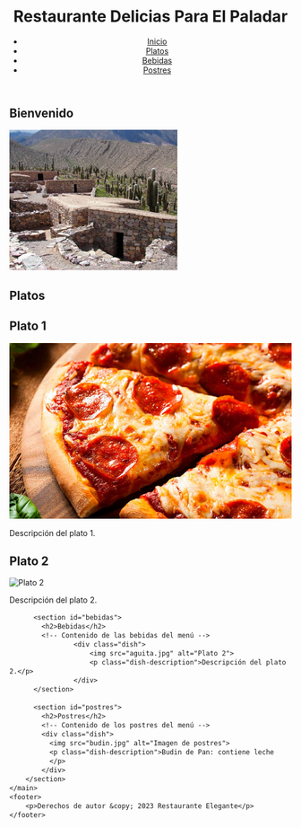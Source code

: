 
<html>
<head>
    <title>Menú del Restaurante</title>
    <link rel="stylesheet" type="text/css" href="styles.css">
</head>
<body>
    <header>
        <h1>Restaurante Delicias Para El Paladar</h1>
        <nav>
            <ul>
                <li><a href="#inicio">Inicio</a></li>
                <li><a href="#platos">Platos</a></li>
                <li><a href="#bebidas">Bebidas</a></li>
                <li><a href="#postres">Postres</a></li>
            </ul>
        </nav>
    </header>
    <section id="inicio">
        <h1>Bienvenido</h1>
        <!-- Contenido de inicio del restaurante -->
        <div class="image-container">
          <img src="antigua-casa-pirca-pucara-de-tilcara.jpg" alt="Imagen de inicio">
        </div>
      </section>
    <main>
        <section id="platos">
            <h2>Platos</h2>
            <!-- Contenido de los platos del menú -->
            <h2>Plato 1</h2>
                    <div class="dish">
                        <img src="pizza-con-chorizo-jamon-y-queso-1080x671.jpg" alt="Plato 1">
                        <p class="dish-description">Descripción del plato 1.</p>
                    </div>
             <h2>Plato 2</h2>
                    <div class="dish">
                        <img src="plato2.jpg" alt="Plato 2">
                        <p class="dish-description">Descripción del plato 2.</p>
                    </div>
          </section>

          <section id="bebidas">
            <h2>Bebidas</h2>
            <!-- Contenido de las bebidas del menú -->
                    <div class="dish">
                        <img src="aguita.jpg" alt="Plato 2">
                        <p class="dish-description">Descripción del plato 2.</p>
                    </div>
          </section>

          <section id="postres">
            <h2>Postres</h2>
            <!-- Contenido de los postres del menú -->
            <div class="dish">
              <img src="budin.jpg" alt="Imagen de postres">
              <p class="dish-description">Budin de Pan: contiene leche 
              </p>
            </div>
        </section>  
    </main>
    <footer>
        <p>Derechos de autor &copy; 2023 Restaurante Elegante</p>
    </footer>
</body>
